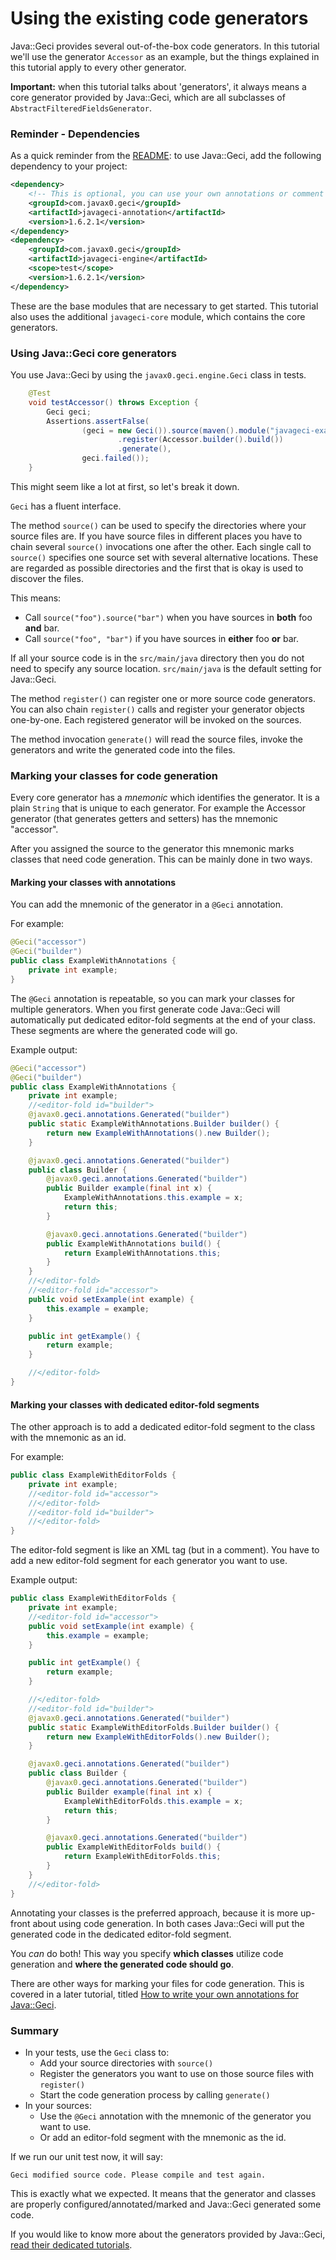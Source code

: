 # Using the existing code generators

Java::Geci provides several out-of-the-box code generators. In this
tutorial we'll use the generator `Accessor` as an example, but the
things explained in this tutorial apply to every other generator.

**Important:** when this tutorial talks about 'generators', it always means a core generator provided by Java::Geci, which are all subclasses of `AbstractFilteredFieldsGenerator`.

### Reminder - Dependencies

As a quick reminder from the [README](README.md):
to use Java::Geci, add the following dependency to your project:
 ```xml
 <dependency>
     <!-- This is optional, you can use your own annotations or comment config -->
     <groupId>com.javax0.geci</groupId>
     <artifactId>javageci-annotation</artifactId>
     <version>1.6.2.1</version>
 </dependency>
 <dependency>
     <groupId>com.javax0.geci</groupId>
     <artifactId>javageci-engine</artifactId>
     <scope>test</scope>
     <version>1.6.2.1</version>
 </dependency>
 ```
These are the base modules that are necessary to get started.
This tutorial also uses the additional `javageci-core` module, which contains the core generators.

### Using Java::Geci core generators

You use Java::Geci by using the `javax0.geci.engine.Geci` class in tests.

<!-- snip TestAccessor -->
```java
    @Test
    void testAccessor() throws Exception {
        Geci geci;
        Assertions.assertFalse(
                (geci = new Geci()).source(maven().module("javageci-examples").mainSource())
                        .register(Accessor.builder().build())
                        .generate(),
                geci.failed());
    }
```

This might seem like a lot at first, so let's break it down.

`Geci` has a fluent interface.

The method `source()` can be used to specify the directories where your source files are.
If you have source files in different places you have to chain several `source()` invocations one after the other.
Each single call to `source()` specifies one source set with several alternative locations.
These are regarded as possible directories and the first that is okay is used to discover the files.

This means:

* Call `source("foo").source("bar")` when you have sources in **both** foo **and** bar. 
* Call `source("foo", "bar")` if you have sources in **either** foo **or** bar.

If all your source code is in the `src/main/java` directory then you do not need to specify any source location.
`src/main/java` is the default setting for Java::Geci.

The method `register()` can register one or more source code generators.
You can also chain `register()` calls and register your generator objects one-by-one.
Each registered generator will be invoked on the sources.

The method invocation `generate()` will <!-- do the following -->
read the source files,
invoke the generators and
write the generated code into the files.

### Marking your classes for code generation

Every core generator has a *mnemonic* which identifies the generator.
It is a plain `String` that is unique to each generator.
For example the Accessor generator (that generates getters and setters) has the mnemonic "accessor".

After you assigned the source to the generator this mnemonic marks classes that need code generation.
This can be mainly done in two ways.

#### Marking your classes with annotations

You can add the mnemonic of the generator in a `@Geci` annotation.

For example:

```java
@Geci("accessor")
@Geci("builder")
public class ExampleWithAnnotations {
    private int example;
}
```

The `@Geci` annotation is repeatable, so you can mark your classes for multiple generators.
When you first generate code Java::Geci will automatically put dedicated editor-fold segments at the end of your class.
These segments are where the generated code will go.

Example output:

<!-- snip ExampleWithAnnotations -->
```java
@Geci("accessor")
@Geci("builder")
public class ExampleWithAnnotations {
    private int example;
    //<editor-fold id="builder">
    @javax0.geci.annotations.Generated("builder")
    public static ExampleWithAnnotations.Builder builder() {
        return new ExampleWithAnnotations().new Builder();
    }

    @javax0.geci.annotations.Generated("builder")
    public class Builder {
        @javax0.geci.annotations.Generated("builder")
        public Builder example(final int x) {
            ExampleWithAnnotations.this.example = x;
            return this;
        }

        @javax0.geci.annotations.Generated("builder")
        public ExampleWithAnnotations build() {
            return ExampleWithAnnotations.this;
        }
    }
    //</editor-fold>
    //<editor-fold id="accessor">
    public void setExample(int example) {
        this.example = example;
    }

    public int getExample() {
        return example;
    }

    //</editor-fold>
}
```

#### Marking your classes with dedicated editor-fold segments

The other approach is to add a dedicated editor-fold segment to the class with the mnemonic as an id.

For example:

```java
public class ExampleWithEditorFolds {
    private int example;
    //<editor-fold id="accessor">
    //</editor-fold>
    //<editor-fold id="builder">
    //</editor-fold>
}
```

The editor-fold segment is like an XML tag (but in a comment).
You have to add a new editor-fold segment for each generator you want to use.

Example output:

<!-- snip ExampleWithEditorFolds -->
```java
public class ExampleWithEditorFolds {
    private int example;
    //<editor-fold id="accessor">
    public void setExample(int example) {
        this.example = example;
    }

    public int getExample() {
        return example;
    }

    //</editor-fold>
    //<editor-fold id="builder">
    @javax0.geci.annotations.Generated("builder")
    public static ExampleWithEditorFolds.Builder builder() {
        return new ExampleWithEditorFolds().new Builder();
    }

    @javax0.geci.annotations.Generated("builder")
    public class Builder {
        @javax0.geci.annotations.Generated("builder")
        public Builder example(final int x) {
            ExampleWithEditorFolds.this.example = x;
            return this;
        }

        @javax0.geci.annotations.Generated("builder")
        public ExampleWithEditorFolds build() {
            return ExampleWithEditorFolds.this;
        }
    }
    //</editor-fold>
}
```

Annotating your classes is the preferred approach, because it is more up-front about using code generation.
In both cases Java::Geci will put the generated code in the dedicated editor-fold segment.

You _can_ do both!
This way you specify **which classes** utilize code generation and **where the generated code should go**.

There are other ways for marking your files for code generation.
This is covered in a later tutorial, titled [How to write your own annotations for Java::Geci](ANNOTATIONS.md).

### Summary

* In your tests, use the `Geci` class to:
    - Add your source directories with `source()`
    - Register the generators you want to use on those source files with `register()`
    - Start the code generation process by calling `generate()`
* In your sources:
    - Use the `@Geci` annotation with the mnemonic of the generator you want to use.
    - Or add an editor-fold segment with the mnemonic as the id.

If we run our unit test now, it will say:

    Geci modified source code. Please compile and test again.

This is exactly what we expected.
It means that the generator and classes are properly configured/annotated/marked and Java::Geci generated some code.

If you would like to know more about the generators provided by Java::Geci, [read their dedicated tutorials](GENERATORS.adoc).

